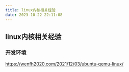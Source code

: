 ```yaml
---
title: linux内核相关经验
date: 2023-10-22 22:11:08
---
```

## linux内核相关经验


### 开发环境
<https://wenfh2020.com/2021/12/03/ubuntu-qemu-linux/>